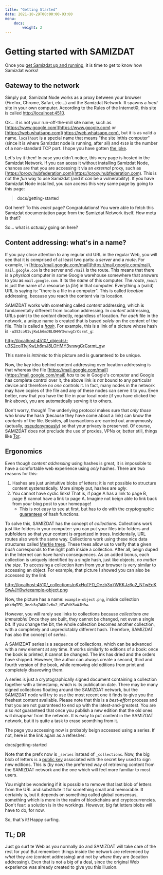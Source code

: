 ```yaml
---
title: "Getting Started"
date: 2021-10-29T00:00:00-03:00
menu:
    docs:
        weight: 2
---
```


# Getting started with SAMIZDAT

Once you [get Samizdat up and running](/install), it is time to get to know how
Samizdat works!

## Gateway to the network

Simply put, Samizdat Node works as a proxy between your browser
(Firefox, Chrome, Safari, etc...) and the Samizdat Network. It spawns a _local_
site in your own computer. According to the Rules of the Internet©, this site 
is called [http://localhost:4510](http://localhost:4510). 

Ok... it is not your run-off-the-mill site name, such as
[https://www.google.com](https://www.google.com) or
[https://web.whatsapp.com](https://web.whatsapp.com),
but it is as valid a name. `localhost` is a special name that means "the site
inthis computer" (since it is where Samizdat node is running, after all) and
`4510` is the number of a non-standard TCP port. I hope you have gotten
[the joke](https://en.wikipedia.org/wiki/Fahrenheit_451).

Let's try it then! In case you didn't notice, this very page is hosted in the 
Samizdat Network. If you can acess it without installing Samizdat Node,
chances are that you are accessing it via an _external_ proxy, such as 
[https://proxy.hubfederation.com](https://proxy.hubfederation.com). This is not
the _fun_ way to use Samizdat (and it _can_ be a vulnerability). If you have
Samizdat Node installed, you can access this very same page by going to this
page:

> <a class="samizdat-link">docs/getting-started</a>

Got here? To this _exact_ page? Congratulations! You were able to fetch this
Samizdat documentation page from the Samizdat Network itself. How meta is that!?

So... what is _actually_ going on here? 


## Content addressing: what's in a name?

If you pay close attention to any regular old URL in the regular Web, you will
see that it is comprised of at least two parts: a _server_ and a _route_. For
example, in [https://mail.google.com/mail](https://mail.google.com/mail),
`mail.google.com` is the server and `/mail` is the route. This means that there
is a _physical_ computer in some Google warehouse somewhere that answers to you
as `mail.google.com`. It its the _name_ of this computer. The _route_, `/mail`
is just the name of a resource (a _file_) in that computer. Everything a (valid)
URL is saying is: "there is a file in a computer". This is called _location_
addressing, because you reach the content via its location.

SAMIZDAT works with something called _content_ addressing, which is fundamentally
different from location addressing. In _content_ addressing, URLs point to the
_content_ directly, regardless of location. For _each_ file in the network, a
unique name is created that is based _solely_ on the content of the file. This
is called a [_hash_](https://en.wikipedia.org/wiki/Hash_function). For example,
this is a link of a picture whose hash is `-u3S2coR1vjKwLh6mJ8LOHMY3vnwgCrCsrmt_g`:

<a href="http://localhost:4510/_objects/-u3S2coR1vjKwLh6mJ8LOHMY3vnwgCrCsrmt_g">http://localhost:4510/_objects/-u3S2coR1vjKwLh6mJ8LOHMY3vnwgCrCsrmt_gw</a>

This name is _intrinsic_ to this picture and is guaranteed to be unique.

Now, the _key_ idea behind content addressing over location addressing is that
whereas the file [https://mail.google.com/mail](https://mail.google.com/mail)
_has_ to be in Google's computer and Google has complete control over it, the
above link is _not_ bound to any particular device and therefore _no one_
controls it. In fact, many nodes in the network may have copies of the
file and any of these nodes can serve it to you. Even better, now that _you_
have the file in your local node (if you have clicked the link above), you are
automatically serving it to others.

Don't worry, though! The underlying protocol makes sure that _only those_ who know the hash (because they have come about a link) can know the _contents_ of the file. Besides, all transactions are carried out anonymously (actually, [pseudonymously](https://en.wikipedia.org/wiki/Pseudonym)) so that your privacy is preserved. Of course, SAMIZDAT does not preclude the use of proxies, VPNs or, better still, things like [Tor](https://en.wikipedia.org/wiki/Tor_(network)).

## Ergonomics

Even though _content addressing_ using hashes is great, it is impossible to have a comfortable web experience using _only_ hashes. There are two reasons for this:

1. Hashes are just unintuitive blobs of letters; it is not possible to structure content systematically. More simply put, hashes are _ugly_.
2. You cannot have cyclic links! That is, if page A has a link to page B, page B cannot have a link to page A. Imagine not beign able to link back from your blog post to your homepage!
    * This is not easy to see at first, but has to do with the [cryptographic guarantees](https://en.wikipedia.org/wiki/Preimage_attack) of hash functions.

To solve this, SAMIZDAT has the concept of _collections_. Collections work just like folders in your computer: you can put your files into folders and subfolders so that your content is organized in trees. Incidentally, URL routes also work the same way. Collections work using these nice data structures called [Merkle trees](https://en.wikipedia.org/wiki/Merkle_tree). These trees allow us to verify that a given _hash_ corresponds to the right path inside a collection. After all, beign duped in the Internet can have harsh consequences. As an added bonus, each collection is uniquely identified by a single hash, just like objects, _no matter the size_. To accessing a collection item from your browser is very similar to accessing an object. For example, that picture I showed you can also be accessed by the link

<a href="http://localhost:4510/_collections/pKxHqTFD_Oezb3q7WKKJz6u2_NTwEdKSwAJH0w/example-object.png">http://localhost:4510/_collections/pKxHqTFD_Oezb3q7WKKJz6u2_NTwEdKSwAJH0w/example-object.png</a>

Now, the picture has a name: `example-object.png`, inside collection `pKxHqTFD_Oezb3q7WKKJz6u2_NTwEdKSwAJH0w`.

However, you will rarely see links to collections because _collections are immutable!_ Once they are built, they cannot be changed, not even a single bit. If you change the bit, the whole collection becomes another collection, with a completely and unpredictably different hash. Therefore, SAMIZDAT has also the concept of _series_.

A SAMIZDAT series is a sequence of collections, which can be advanced with a new element at any time. It works similarly to editions of a book: once the book is printed, it cannot be changed. The ink has dried and the orders have shipped. However, the author can always create a second, third and fourth version of the book, while removing old editions from print and completely disavowing them.

A series is just a cryptographically signed document containing a collection together with a timestamp, which is its publication date. There may be many signed collections floating around the SAMIZDAT network, but the SAMIZDAT node will try to use the most recent one it finds to give you the freshest content available. Please note that this is a _best-effort_ process and that you are not guaranteed to end up with the latest-and-greatest. You are also _not_ guaranteed that once you publish a new edition that the old ones will disappear from the network. It is easy to put content in the SAMIZDAT network, but it is quite a task to erase seomthing from it.

The page you accessing now is probably beign accessed using a series. If not, here is the link again as a refresher:

<a class="samizdat-link">docs/getting-started</a>

Note that the prefx now is `_series` instead of `_collections`. Now, the big blob of letters is a [public key](https://en.wikipedia.org/wiki/Public-key_cryptography) associated with the secret key used to sign new editions. This is (by now) the preferred way of retrieving content from the SAMIZDAT network and the one which will feel more familiar to most users.

You might be wondering if it is possible to remove that last blob of letters from the URL and substitute it for something small and memorable. It certainly is, but it depends on something called global consensus, something which is more in the realm of blockchains and cryptocurrencies. Don't fear: a solution is in the workings. However, big fat letters blobs will have to do, for now.

So, that's it! Happy surfing.

## TL; DR

Just go surf te Web as you normally do and SAMIZDAT will take care of the rest for you! But remember: things inside the network are referenced by _what_ they are (content addressing) and not by _where_ they are (location addressing). Even that is not a big of a deal, since the original Web experience was already created to give you this illusion. 
